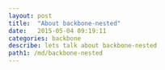 ```yaml
---
layout: post
title:  "About backbone-nested"
date:   2015-05-04 09:19:11
categories: backbone
describe: lets talk about backbone-nested
path1: /md/backbone-nested
---
```

